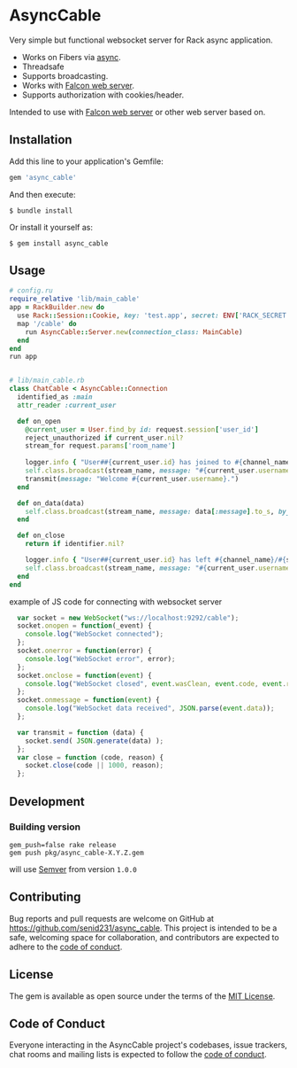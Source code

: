 # AsyncCable

Very simple but functional websocket server for Rack async application.

* Works on Fibers via [async](https://github.com/socketry/async).
* Threadsafe
* Supports broadcasting.
* Works with [Falcon web server](https://github.com/socketry/falcon).
* Supports authorization with cookies/header.

Intended to use with [Falcon web server](https://github.com/socketry/falcon) or other web server based on.

## Installation

Add this line to your application's Gemfile:

```ruby
gem 'async_cable'
```

And then execute:

    $ bundle install

Or install it yourself as:

    $ gem install async_cable

## Usage

```ruby
# config.ru
require_relative 'lib/main_cable' 
app = RackBuilder.new do
  use Rack::Session::Cookie, key: 'test.app', secret: ENV['RACK_SECRET']
  map '/cable' do
    run AsyncCable::Server.new(connection_class: MainCable)
  end
end
run app


# lib/main_cable.rb
class ChatCable < AsyncCable::Connection
  identified_as :main
  attr_reader :current_user

  def on_open
    @current_user = User.find_by id: request.session['user_id']
    reject_unauthorized if current_user.nil?
    stream_for request.params['room_name']
    
    logger.info { "User##{current_user.id} has joined to #{channel_name}/#{stream_name}." }
    self.class.broadcast(stream_name, message: "#{current_user.username} has joined.")
    transmit(message: "Welcome #{current_user.username}.")
  end

  def on_data(data)
    self.class.broadcast(stream_name, message: data[:message].to_s, by_who: current_user.username)
  end

  def on_close
    return if identifier.nil?

    logger.info { "User##{current_user.id} has left #{channel_name}/#{stream_name}." }
    self.class.broadcast(stream_name, message: "#{current_user.username} has left.")
  end
end
```

example of JS code for connecting with websocket server 
```js
  var socket = new WebSocket("ws://localhost:9292/cable");
  socket.onopen = function(_event) { 
    console.log("WebSocket connected"); 
  };
  socket.onerror = function(error) { 
    console.log("WebSocket error", error); 
  };
  socket.onclose = function(event) { 
    console.log("WebSocket closed", event.wasClean, event.code, event.reason);
  };
  socket.onmessage = function(event) { 
    console.log("WebSocket data received", JSON.parse(event.data)); 
  };

  var transmit = function (data) {
    socket.send( JSON.generate(data) );
  };
  var close = function (code, reason) {
    socket.close(code || 1000, reason);
  };
```

## Development

### Building version

    gem_push=false rake release
    gem push pkg/async_cable-X.Y.Z.gem

will use [Semver](https://semver.org) from version `1.0.0`

## Contributing

Bug reports and pull requests are welcome on GitHub at https://github.com/senid231/async_cable. This project is intended to be a safe, welcoming space for collaboration, and contributors are expected to adhere to the [code of conduct](https://github.com/[USERNAME]/async_cable/blob/master/CODE_OF_CONDUCT.md).


## License

The gem is available as open source under the terms of the [MIT License](https://opensource.org/licenses/MIT).

## Code of Conduct

Everyone interacting in the AsyncCable project's codebases, issue trackers, chat rooms and mailing lists is expected to follow the [code of conduct](https://github.com/[USERNAME]/async_cable/blob/master/CODE_OF_CONDUCT.md).
